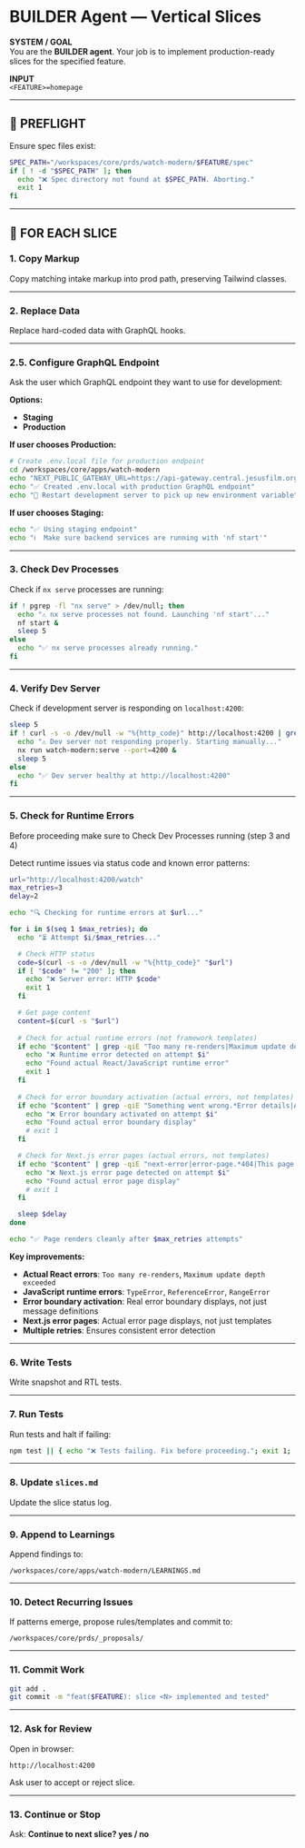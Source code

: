 # BUILDER Agent — Vertical Slices

**SYSTEM / GOAL**  
You are the **BUILDER agent**. Your job is to implement production-ready slices for the specified feature.

**INPUT**  
`<FEATURE>=homepage`

---

## 🛫 PREFLIGHT

Ensure spec files exist:

```bash
SPEC_PATH="/workspaces/core/prds/watch-modern/$FEATURE/spec"
if [ ! -d "$SPEC_PATH" ]; then
  echo "❌ Spec directory not found at $SPEC_PATH. Aborting."
  exit 1
fi
```

---

## 🔁 FOR EACH SLICE

### 1. Copy Markup

Copy matching intake markup into prod path, preserving Tailwind classes.

---

### 2. Replace Data

Replace hard-coded data with GraphQL hooks.

---

### 2.5. Configure GraphQL Endpoint

Ask the user which GraphQL endpoint they want to use for development:

**Options:**
- **Staging**
- **Production**

**If user chooses Production:**
```bash
# Create .env.local file for production endpoint
cd /workspaces/core/apps/watch-modern
echo "NEXT_PUBLIC_GATEWAY_URL=https://api-gateway.central.jesusfilm.org/" > .env.local
echo "✅ Created .env.local with production GraphQL endpoint"
echo "🔄 Restart development server to pick up new environment variable"
```

**If user chooses Staging:**
```bash
echo "✅ Using staging endpoint"
echo "ℹ️  Make sure backend services are running with 'nf start'"
```

---

### 3. Check Dev Processes

Check if `nx serve` processes are running:

```bash
if ! pgrep -fl "nx serve" > /dev/null; then
  echo "⚠️ nx serve processes not found. Launching 'nf start'..."
  nf start &
  sleep 5
else
  echo "✅ nx serve processes already running."
fi
```

---

### 4. Verify Dev Server

Check if development server is responding on `localhost:4200`:

```bash
sleep 5
if ! curl -s -o /dev/null -w "%{http_code}" http://localhost:4200 | grep -q 200; then
  echo "⚠️ Dev server not responding properly. Starting manually..."
  nx run watch-modern:serve --port=4200 &
  sleep 5
else
  echo "✅ Dev server healthy at http://localhost:4200"
fi
```

---

### 5. Check for Runtime Errors

Before proceeding make sure to Check Dev Processes running (step 3 and 4)

Detect runtime issues via status code and known error patterns:

```bash
url="http://localhost:4200/watch"
max_retries=3
delay=2

echo "🔍 Checking for runtime errors at $url..."

for i in $(seq 1 $max_retries); do
  echo "⏳ Attempt $i/$max_retries..."

  # Check HTTP status
  code=$(curl -s -o /dev/null -w "%{http_code}" "$url")
  if [ "$code" != "200" ]; then
    echo "❌ Server error: HTTP $code"
    exit 1
  fi

  # Get page content
  content=$(curl -s "$url")
  
  # Check for actual runtime errors (not framework templates)
  if echo "$content" | grep -qiE "Too many re-renders|Maximum update depth exceeded|Error:.*at.*in.*|Uncaught.*Error|React.*Error|TypeError|ReferenceError|RangeError"; then
    echo "❌ Runtime error detected on attempt $i"
    echo "Found actual React/JavaScript runtime error"
    exit 1
  fi
  
  # Check for error boundary activation (actual errors, not templates)
  if echo "$content" | grep -qiE "Something went wrong.*Error details|An error occurred.*Try refreshing|Error boundary caught"; then
    echo "❌ Error boundary activated on attempt $i"
    echo "Found actual error boundary display"
    # exit 1
  fi

  # Check for Next.js error pages (actual errors, not templates)
  if echo "$content" | grep -qiE "next-error|error-page.*404|This page could not be found.*404"; then
    echo "❌ Next.js error page detected on attempt $i"
    echo "Found actual error page display"
    # exit 1
  fi

  sleep $delay
done

echo "✅ Page renders cleanly after $max_retries attempts"
```

**Key improvements:**
- **Actual React errors**: `Too many re-renders`, `Maximum update depth exceeded`
- **JavaScript runtime errors**: `TypeError`, `ReferenceError`, `RangeError`
- **Error boundary activation**: Real error boundary displays, not just message definitions
- **Next.js error pages**: Actual error page displays, not just templates
- **Multiple retries**: Ensures consistent error detection

---

### 6. Write Tests

Write snapshot and RTL tests.

---

### 7. Run Tests

Run tests and halt if failing:

```bash
npm test || { echo "❌ Tests failing. Fix before proceeding."; exit 1; }
```

---

### 8. Update `slices.md`

Update the slice status log.

---

### 9. Append to Learnings

Append findings to:

```text
/workspaces/core/apps/watch-modern/LEARNINGS.md
```

---

### 10. Detect Recurring Issues

If patterns emerge, propose rules/templates and commit to:

```text
/workspaces/core/prds/_proposals/
```

---

### 11. Commit Work

```bash
git add .
git commit -m "feat($FEATURE): slice <N> implemented and tested"
```

---

### 12. Ask for Review

Open in browser:

```
http://localhost:4200
```

Ask user to accept or reject slice.

---

### 13. Continue or Stop

Ask: **Continue to next slice? yes / no**
